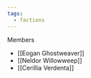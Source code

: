 ```yaml
---
tags:
  - factions
---
```


Members

- [[Eogan Ghostweaver]]
- [[Neldor Willowweep]]
- [[Cerillia Verdenta]]

